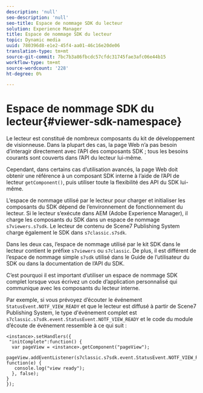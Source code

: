 ```yaml
---
description: 'null'
seo-description: 'null'
seo-title: Espace de nommage SDK du lecteur
solution: Experience Manager
title: Espace de nommage SDK du lecteur
topic: Dynamic media
uuid: 780396d8-e1e2-45f4-aa01-46c16e20de06
translation-type: tm+mt
source-git-commit: 7bc7b3a86fbcdc57cfdc31745fae3afc06e44b15
workflow-type: tm+mt
source-wordcount: '228'
ht-degree: 0%

---
```



# Espace de nommage SDK du lecteur{#viewer-sdk-namespace}

Le lecteur est constitué de nombreux composants du kit de développement de visionneuse. Dans la plupart des cas, la page Web n’a pas besoin d’interagir directement avec l’API des composants SDK ; tous les besoins courants sont couverts dans l’API du lecteur lui-même.

Cependant, dans certains cas d’utilisation avancés, la page Web doit obtenir une référence à un composant SDK interne à l’aide de l’API de lecteur `getComponent()`, puis utiliser toute la flexibilité des API du SDK lui-même.

L’espace de nommage utilisé par le lecteur pour charger et initialiser les composants du SDK dépend de l’environnement de fonctionnement du lecteur. Si le lecteur s’exécute dans AEM (Adobe Experience Manager), il charge les composants du SDK dans un espace de nommage `s7viewers.s7sdk`. Le lecteur de contenu de Scene7 Publishing System charge également le SDK dans `s7classic.s7sdk`.

Dans les deux cas, l’espace de nommage utilisé par le kit SDK dans le lecteur contient le préfixe `s7viewers` ou `s7classic`. De plus, il est différent de l’espace de nommage simple `s7sdk` utilisé dans le Guide de l’utilisateur du SDK ou dans la documentation de l’API du SDK.

C’est pourquoi il est important d’utiliser un espace de nommage SDK complet lorsque vous écrivez un code d’application personnalisé qui communique avec les composants du lecteur interne.

Par exemple, si vous prévoyez d’écouter le événement `StatusEvent.NOTF_VIEW_READY` et que le lecteur est diffusé à partir de Scene7 Publishing System, le type d&#39;événement complet est `s7classic.s7sdk.event.StatusEvent.NOTF_VIEW_READY` et le code du module d’écoute de événement ressemble à ce qui suit :

```
<instance>.setHandlers({ 
 "initComplete":function() { 
  var pageView = <instance>.getComponent("pageView"); 
   pageView.addEventListener(s7classic.s7sdk.event.StatusEvent.NOTF_VIEW_READY, function(e) { 
   console.log("view ready"); 
  }, false); 
} 
});
```

